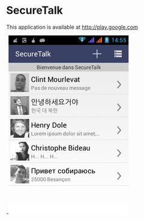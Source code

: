 SecureTalk
==========
This application is available at http://play.google.com

-![alt text](https://raw.githubusercontent.com/clintm90/SecureTalk/master/device-2014-12-09-145545.png)